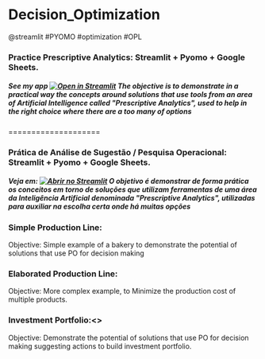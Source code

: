 # Decision_Optimization
@streamlit #PYOMO #optimization #OPL

### Practice Prescriptive Analytics: Streamlit + Pyomo + Google Sheets.
##### See my app [![Open in Streamlit](https://static.streamlit.io/badges/streamlit_badge_black_white.svg)](https://share.streamlit.io/tianoklein/decision_optimization/main/app.py) The objective is to demonstrate in a practical way the concepts around solutions that use tools from an area of Artificial Intelligence called "Prescriptive Analytics", used to help in the right choice where there are a too many of options
====================
### Prática de Análise de Sugestão / Pesquisa Operacional: Streamlit + Pyomo + Google Sheets.


##### Veja em: [![Abrir no Streamlit](https://static.streamlit.io/badges/streamlit_badge_black_white.svg)](https://share.streamlit.io/tianoklein/decision_optimization/main/app.py) O objetivo é demonstrar de forma prática os conceitos em torno de soluções que utilizam ferramentas de uma área da Inteligência Artificial denominada "Prescriptive Analytics", utilizadas para auxiliar na escolha certa onde há muitas opções


### Simple Production Line:
Objective: Simple example of a bakery to demonstrate the potential of solutions that use PO for decision making


### Elaborated Production Line:
Objective: More complex example, to Minimize the production cost of multiple products.

### Investment Portfolio:<<under construction>>
Objective: Demonstrate the potential of solutions that use PO for decision making suggesting actions to build investment portfolio.




